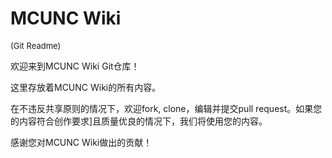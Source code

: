 # MCUNC Wiki
<font size="2">(Git Readme)</font>

欢迎来到MCUNC Wiki Git仓库！

这里存放着MCUNC Wiki的所有内容。

在不违反共享原则的情况下，欢迎fork, clone，编辑并提交pull request。如果您的内容符合创作要求]且质量优良的情况下，我们将使用您的内容。

感谢您对MCUNC Wiki做出的贡献！